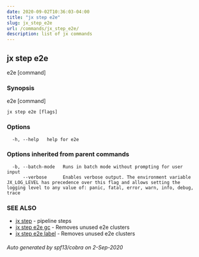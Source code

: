 ```yaml
---
date: 2020-09-02T10:36:03-04:00
title: "jx step e2e"
slug: jx_step_e2e
url: /commands/jx_step_e2e/
description: list of jx commands
---
```

## jx step e2e

e2e [command]

### Synopsis

e2e [command]

```
jx step e2e [flags]
```

### Options

```
  -h, --help   help for e2e
```

### Options inherited from parent commands

```
  -b, --batch-mode   Runs in batch mode without prompting for user input
      --verbose      Enables verbose output. The environment variable JX_LOG_LEVEL has precedence over this flag and allows setting the logging level to any value of: panic, fatal, error, warn, info, debug, trace
```

### SEE ALSO

* [jx step](/commands/jx_step/)  - pipeline steps
* [jx step e2e gc](/commands/jx_step_e2e_gc/)  - Removes unused e2e clusters
* [jx step e2e label](/commands/jx_step_e2e_label/)  - Removes unused e2e clusters

###### Auto generated by spf13/cobra on 2-Sep-2020
